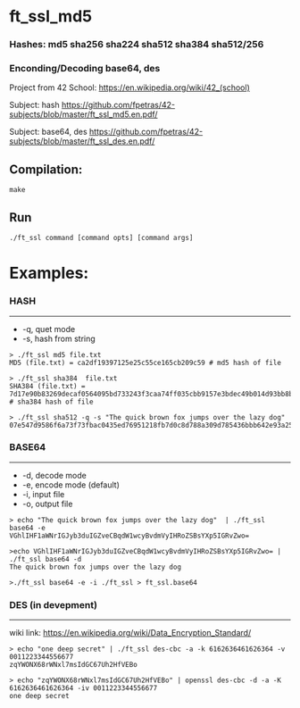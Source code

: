 # ft_ssl_md5

### Hashes: md5 sha256 sha224 sha512 sha384 sha512/256

### Enconding/Decoding base64, des

Project from 42 School: https://en.wikipedia.org/wiki/42_(school)

Subject: hash https://github.com/fpetras/42-subjects/blob/master/ft_ssl_md5.en.pdf/

Subject: base64, des https://github.com/fpetras/42-subjects/blob/master/ft_ssl_des.en.pdf/



## Compilation:
 ```
 make
 ```
 
 ## Run 
```
./ft_ssl command [command opts] [command args]
```
# Examples: 

### HASH
__________________
- -q, quet mode
- -s, hash from string

```
> ./ft_ssl md5 file.txt
MD5 (file.txt) = ca2df19397125e25c55ce165cb209c59 # md5 hash of file
```

```
> ./ft_ssl sha384  file.txt
SHA384 (file.txt) = 7d17e90b83269decaf0564095bd733243f3caa74ff035cbb9157e3bdec49b014d93bb8bd43d36e12826f656ba6e9b099 # sha384 hash of file
```

```
> ./ft_ssl sha512 -q -s "The quick brown fox jumps over the lazy dog"
07e547d9586f6a73f73fbac0435ed76951218fb7d0c8d788a309d785436bbb642e93a252a954f23912547d1e8a3b5ed6e1bfd7097821233fa0538f3db854fee6
```

### BASE64
__________________

- -d, decode mode
- -e, encode mode (default) 
- -i, input file
- -o, output file

```
> echo "The quick brown fox jumps over the lazy dog"  | ./ft_ssl base64 -e
VGhlIHF1aWNrIGJyb3duIGZveCBqdW1wcyBvdmVyIHRoZSBsYXp5IGRvZwo=
```

```
>echo VGhlIHF1aWNrIGJyb3duIGZveCBqdW1wcyBvdmVyIHRoZSBsYXp5IGRvZwo= | ./ft_ssl base64 -d
The quick brown fox jumps over the lazy dog
```

```
>./ft_ssl base64 -e -i ./ft_ssl > ft_ssl.base64
```

### DES (in devepment)
____________________
wiki link: https://en.wikipedia.org/wiki/Data_Encryption_Standard/

```
> echo "one deep secret" | ./ft_ssl des-cbc -a -k 6162636461626364 -v 0011223344556677
zqYWONX68rWNxl7msIdGC67Uh2HfVEBo
```

```
> echo "zqYWONX68rWNxl7msIdGC67Uh2HfVEBo" | openssl des-cbc -d -a -K 6162636461626364 -iv 0011223344556677
one deep secret
```







